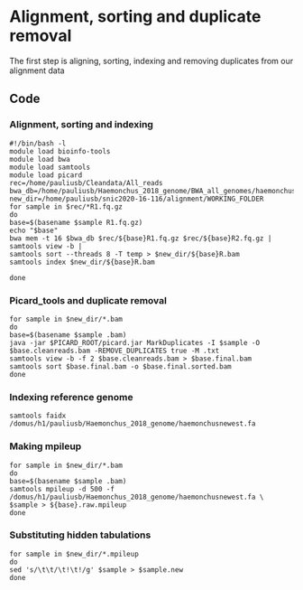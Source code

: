 # Alignment, sorting and duplicate removal
The first step is aligning, sorting, indexing and removing duplicates from our alignment data
## Code
### Alignment, sorting and indexing
``` shell
#!/bin/bash -l
module load bioinfo-tools
module load bwa
module load samtools
module load picard
rec=/home/pauliusb/Cleandata/All_reads
bwa_db=/home/pauliusb/Haemonchus_2018_genome/BWA_all_genomes/haemonchus_cc
new_dir=/home/pauliusb/snic2020-16-116/alignment/WORKING_FOLDER
for sample in $rec/*R1.fq.gz
do
base=$(basename $sample R1.fq.gz)
echo "$base"
bwa mem -t 16 $bwa_db $rec/${base}R1.fq.gz $rec/${base}R2.fq.gz |
samtools view -b |
samtools sort --threads 8 -T temp > $new_dir/${base}R.bam
samtools index $new_dir/${base}R.bam

done
```
### Picard_tools and duplicate removal
```shell
for sample in $new_dir/*.bam
do
base=$(basename $sample .bam)
java -jar $PICARD_ROOT/picard.jar MarkDuplicates -I $sample -O $base.cleanreads.bam -REMOVE_DUPLICATES true -M .txt
samtools view -b -f 2 $base.cleanreads.bam > $base.final.bam
samtools sort $base.final.bam -o $base.final.sorted.bam
done
```
### Indexing reference genome
``` shell
samtools faidx /domus/h1/pauliusb/Haemonchus_2018_genome/haemonchusnewest.fa
```
### Making mpileup
``` shell
for sample in $new_dir/*.bam
do
base=$(basename $sample .bam)
samtools mpileup -d 500 -f /domus/h1/pauliusb/Haemonchus_2018_genome/haemonchusnewest.fa \
$sample > ${base}.raw.mpileup
done
```
### Substituting hidden tabulations
``` shell
for sample in $new_dir/*.mpileup
do
sed 's/\t\t/\t!\t!/g' $sample > $sample.new
done
```
